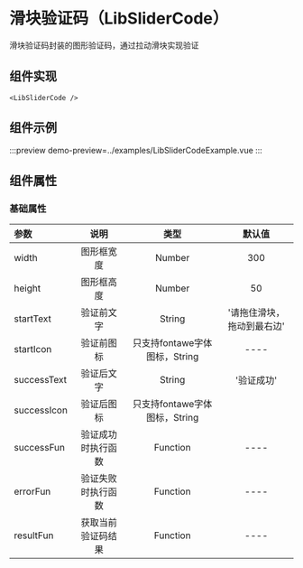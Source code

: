 # 滑块验证码（LibSliderCode）
滑块验证码封装的图形验证码，通过拉动滑块实现验证

## 组件实现
```vue
<LibSliderCode />
```
## 组件示例
:::preview
demo-preview=../examples/LibSliderCodeExample.vue
:::

## 组件属性
### 基础属性
| 参数 | 说明 | 类型 | 默认值 | 
| :--- | :-----------: | :---: | :---: |
| width | 图形框宽度 | Number | 300 |
| height | 图形框高度 | Number | 50 |
| startText | 验证前文字 | String |  '请拖住滑块，拖动到最右边' |
| startIcon | 验证前图标 | 只支持fontawe字体图标，String | ---- |
| successText | 验证后文字 | String | '验证成功' |
| successIcon | 验证后图标 | 只支持fontawe字体图标，String |  |
| successFun | 验证成功时执行函数 | Function | ---- |
| errorFun | 验证失败时执行函数 | Function | ---- |
| resultFun | 获取当前验证码结果 | Function | ---- |
